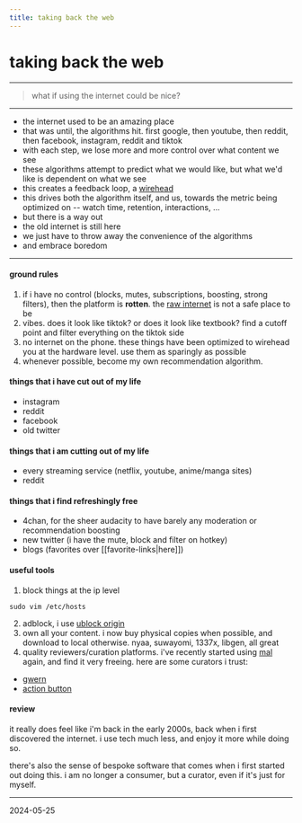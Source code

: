 ```yaml
---
title: taking back the web
---
```


# taking back the web

---
> what if using the internet could be nice?
---

- the internet used to be an amazing place
- that was until, the algorithms hit. first google, then youtube, then reddit, then facebook, instagram, reddit and tiktok
- with each step, we lose more and more control over what content we see 
- these algorithms attempt to predict what we would like, but what we'd like is dependent on what we see
- this creates a feedback loop, a [wirehead](https://en.wikipedia.org/wiki/wirehead_(science_fiction))
- this drives both the algorithm itself, and us, towards the metric being optimized on -- watch time, retention, interactions, ...
- but there is a way out
- the old internet is still here
- we just have to throw away the convenience of the algorithms
- and embrace boredom

---

#### ground rules
1. if i have no control (blocks, mutes, subscriptions, boosting, strong filters), then the platform is **rotten**. the [raw internet](https://x.com/karpathy/status/1766509149297189274) is not a safe place to be
2. vibes. does it look like tiktok? or does it look like textbook? find a cutoff point and filter everything on the tiktok side
3. no internet on the phone. these things have been optimized to wirehead you at the hardware level. use them as sparingly as possible
4. whenever possible, become my own recommendation algorithm.
 
#### things that i have cut out of my life
- instagram
- reddit
- facebook
- old twitter

#### things that i am cutting out of my life
- every streaming service (netflix, youtube, anime/manga sites)
- reddit

#### things that i find refreshingly free 
- 4chan, for the sheer audacity to have barely any moderation or recommendation boosting
- new twitter (i have the mute, block and filter on hotkey) 
- blogs (favorites over [[favorite-links|here]])

#### useful tools
1. block things at the ip level
```
sudo vim /etc/hosts
```
2. adblock, i use [ublock origin](https://ublockorigin.com/)
3. own all your content. i now buy physical copies when possible, and download to local otherwise. nyaa, suwayomi, 1337x, libgen, all great
4. quality reviewers/curation platforms. i've recently started using [mal](https://myanimelist.net/animelist/spikedoanzz?status=7&order=4&order2=0) again, and find it very freeing. here are some curators i trust:
- [gwern](https://gwern.net/)
- [action button](https://www.actionbutton.net/)

#### review 

it really does feel like i'm back in the early 2000s, back when i first discovered the internet. i use tech much less, and enjoy it more while doing so.

there's also the sense of bespoke software that comes when i first started out doing this. i am no longer a consumer, but a curator, even if it's just for myself.

---

2024-05-25
